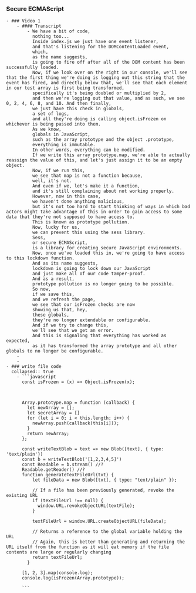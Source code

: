 ### Secure ECMAScript
	- ### Video 1
		- #### Transcript
			- We have a bit of code,
			  nothing too... 
			  Inside index.js we just have one event listener,
			  and that's listening for the DOMContentLoaded event,
			  which,
			  as the name suggests,
			  is going to fire off after all of the DOM content has been successfully loaded.
			  Now, if we look over on the right in our console, we'll see that the first thing we're doing is logging out this string that the event has fired, and directly below that, we'll see that each element in our test array is first being transformed,
			  specifically it's being doubled or multiplied by 2,
			  and then we're logging out that value, and as such, we see 0, 2, 4, 6, 8, and 10. And then finally,
			  we just have this check in globals,
			  a set of logs,
			  and all they're doing is calling object.isFrozen on whichever is being passed into them.
			  As we know,
			  globals in JavaScript,
			  such as the array prototype and the object .prototype,
			  everything is immutable.
			  In other words, everything can be modified.
			  If we write this array prototype.map, we're able to actually reassign the value of this, and let's just assign it to be an empty object.
			  Now, if we run this,
			  we see that map is not a function because,
			  well, it's not.
			  And even if we, let's make it a function,
			  and it's still complaining about not working properly.
			  However, now in this case,
			  we haven't done anything malicious,
			  but it's not too hard to start thinking of ways in which bad actors might take advantage of this in order to gain access to some data that they're not supposed to have access to.
			  This is known as prototype pollution.
			  Now, lucky for us,
			  we can prevent this using the sess library.
			  Sess,
			  or secure ECMAScript,
			  is a library for creating secure JavaScript environments.
			  Now, once we've loaded this in, we're going to have access to this lockdown function.
			  And as its name suggests,
			  lockdown is going to lock down our JavaScript
			  and just make all of our code tamper-proof.
			  And as a result,
			  prototype pollution is no longer going to be possible.
			  So now,
			  if we save this,
			  and we refresh the page,
			  we see that our isFrozen checks are now
			  showing us that, hey,
			  these globals,
			  they're no longer extendable or configurable.
			  And if we try to change this,
			  we'll see that we get an error.
			  And this is signaling that everything has worked as expected,
			  as it has transformed the array prototype and all other globals to no longer be configurable.
		-
		-
	- ### write file code
	  collapsed:: true
		- ```javascript
		  const isFrozen = (x) => Object.isFrozen(x);
		  
		  
		  
		  Array.prototype.map = function (callback) {
		    let newArray = [];
		    let secretArray = []
		    for (let i = 0; i < this.length; i++) {
		      newArray.push(callback(this[i]));
		    }
		    return newArray;
		  };
		  
		  const writeTextBlob = text => new Blob([text], { type: 'text/plain'})
		  const b = writeTextBlob('[1,2,3,4,5]') 
		  const Readable = b.stream() //?
		  Readable.getReader() //?
		  function generateTextFileUrl(txt) {
		      let fileData = new Blob([txt], { type: "text/plain" });
		    
		      // If a file has been previously generated, revoke the existing URL
		      if (textFileUrl !== null) {
		        window.URL.revokeObjectURL(textFile);
		      }
		    
		      textFileUrl = window.URL.createObjectURL(fileData);
		    
		      // Returns a reference to the global variable holding the URL
		      // Again, this is better than generating and returning the URL itself from the function as it will eat memory if the file contents are large or regularly changing
		      return textFileUrl;
		    }
		  
		  [1, 2, 3].map(console.log);
		  console.log(isFrozen(Array.prototype));
		  
		  ```